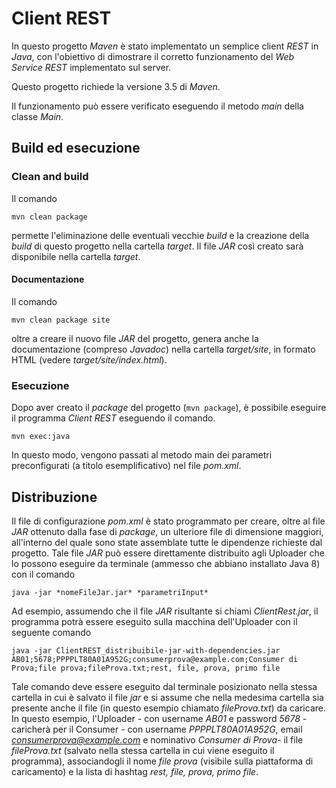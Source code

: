 # Client REST

In questo progetto *Maven* è stato implementato un semplice client *REST*
in *Java*, con l'obiettivo di dimostrare il corretto funzionamento del 
*Web Service REST* implementato sul server.

Questo progetto richiede la versione 3.5 di *Maven*.

Il funzionamento può essere verificato eseguendo il metodo *main* della
classe *Main*.

## Build ed esecuzione

### Clean and build
Il comando

    mvn clean package

permette l'eliminazione delle eventuali vecchie *build* e la creazione
della *build* di questo progetto nella cartella *target*.
Il file *JAR* così creato sarà disponibile nella cartella *target*.

#### Documentazione
Il comando

    mvn clean package site

oltre a creare il nuovo file *JAR* del progetto, genera anche la
documentazione (compreso *Javadoc*) nella cartella *target/site*,
in formato HTML (vedere *target/site/index.html*).

### Esecuzione
Dopo aver creato il *package* del progetto (`mvn package`), è
possibile eseguire il programma *Client REST* eseguendo il comando.

    mvn exec:java

In questo modo, vengono passati al metodo main dei parametri
preconfigurati (a titolo esemplificativo) nel file *pom.xml*.


## Distribuzione
Il file di configurazione *pom.xml* è stato programmato per creare,
oltre al file *JAR* ottenuto dalla fase di *package*, un ulteriore
file di dimensione maggiori, all'interno del quale sono state assemblate
tutte le dipendenze richieste dal progetto. Tale file *JAR* può essere
direttamente distribuito agli Uploader che lo possono eseguire da
terminale (ammesso che abbiano installato Java 8) con il comando 

    java -jar *nomeFileJar.jar* *parametriInput*

Ad esempio, assumendo che il file *JAR* risultante si chiami
*ClientRest.jar*, il programma potrà essere eseguito sulla macchina
dell'Uploader con il seguente comando

    java -jar ClientREST_distribuibile-jar-with-dependencies.jar AB01;5678;PPPPLT80A01A952G;consumerprova@example.com;Consumer di Prova;file prova;fileProva.txt;rest, file, prova, primo file

Tale comando deve essere eseguito dal terminale posizionato nella
stessa cartella in cui è salvato il file *jar* e si assume che nella
medesima cartella sia presente anche il file (in questo esempio
chiamato *fileProva.txt*) da caricare.
In questo esempio, l'Uploader - con username *AB01* e password *5678* -
caricherà per il Consumer - con username *PPPPLT80A01A952G*, email
*consumerprova@example.com* e nominativo *Consumer di Prova*- il file
*fileProva.txt* (salvato nella stessa cartella in cui viene eseguito
il programma), associandogli il nome *file prova* (visibile sulla
piattaforma di caricamento) e la lista di hashtag *rest, file, prova,
primo file*.